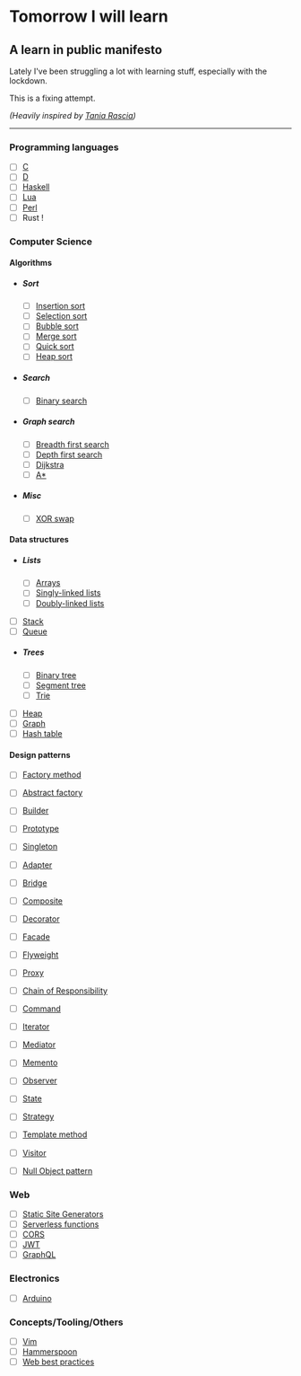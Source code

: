 # Tomorrow I will learn
## A learn in public manifesto

Lately I've been struggling a lot with learning stuff, especially with the lockdown.

This is a fixing attempt.

_(Heavily inspired by [Tania Rascia](https://www.taniarascia.com/learn/))_

---
### Programming languages
- [ ] [C](/programming-languages/c.md)
- [ ] [D](/programming-languages/d.md)
- [ ] [Haskell](/programming-languages/haskell.md)
- [ ] [Lua](/programming-languages/lua.md)
- [ ] [Perl](/programming-languages/perl.md)
- [ ] Rust !

### Computer Science
#### Algorithms
- ##### Sort
  - [ ] [Insertion sort](/computer-science/algorithms/sort/insertion-sort.md)
  - [ ] [Selection sort](/computer-science/algorithms/sort/selection-sort.md)
  - [ ] [Bubble sort](/computer-science/algorithms/sort/bubble-sort.md)
  - [ ] [Merge sort](/computer-science/algorithms/sort/merge-sort.md)
  - [ ] [Quick sort](/computer-science/algorithms/sort/quick-sort.md)
  - [ ] [Heap sort](/computer-science/algorithms/sort/heap-sort.md)
- ##### Search
  - [ ] [Binary search](/computer-science/algorithms/search/binary-search.md)
- ##### Graph search
  - [ ] [Breadth first search](/computer-science/algorithms/graph-search/breadth-first-search.md)
  - [ ] [Depth first search](/computer-science/algorithms/graph-search/depth-first-search.md)
  - [ ] [Dijkstra](/computer-science/algorithms/graph-search/dijkstra.md)
  - [ ] [A*](/computer-science/algorithms/graph-search/a-star.md)
- ##### Misc
  - [ ] [XOR swap](/computer-science/algorithms/misc/xor-swap.md)
#### Data structures
- ##### Lists
  - [ ] [Arrays](/computer-science/data-structures/lists/arrays.md)
  - [ ] [Singly-linked lists](/computer-science/data-structures/lists/singly-linked-lists.md)
  - [ ] [Doubly-linked lists](/computer-science/data-structures/lists/doubly-linked-lists.md)
- [ ] [Stack](/computer-science/data-structures/stack.md)
- [ ] [Queue](/computer-science/data-structures/queue.md)
- ##### Trees
  - [ ] [Binary tree](/computer-science/data-structures/trees/binary-tree.md)
  - [ ] [Segment tree](/computer-science/data-structures/trees/segment-tree.md)
  - [ ] [Trie](/computer-science/data-structures/trees/trie.md)
- [ ] [Heap](/computer-science/data-structures/heap.md)
- [ ] [Graph](/computer-science/data-structures/graph.md)
- [ ] [Hash table](/computer-science/data-structures/hash-table.md)
#### Design patterns
- [ ] [Factory method](/computer-science/design-patterns/factory-method.md)
- [ ] [Abstract factory](/computer-science/design-patterns/abstract-factory.md)
- [ ] [Builder](/computer-science/design-patterns/builder.md)
- [ ] [Prototype](/computer-science/design-patterns/prototype.md)
- [ ] [Singleton](/computer-science/design-patterns/singleton.md)

- [ ] [Adapter](/computer-science/design-patterns/adapter.md)
- [ ] [Bridge](/computer-science/design-patterns/bridge.md)
- [ ] [Composite](/computer-science/design-patterns/composite.md)
- [ ] [Decorator](/computer-science/design-patterns/decorator.md)
- [ ] [Facade](/computer-science/design-patterns/facade.md)
- [ ] [Flyweight](/computer-science/design-patterns/flyweight.md)
- [ ] [Proxy](/computer-science/design-patterns/proxy.md)

- [ ] [Chain of Responsibility](/computer-science/design-patterns/chain-of-responsibility.md)
- [ ] [Command](/computer-science/design-patterns/command.md)
- [ ] [Iterator](/computer-science/design-patterns/iterator.md)
- [ ] [Mediator](/computer-science/design-patterns/mediator.md)
- [ ] [Memento](/computer-science/design-patterns/memento.md)
- [ ] [Observer](/computer-science/design-patterns/observer.md)
- [ ] [State](/computer-science/design-patterns/state.md)
- [ ] [Strategy](/computer-science/design-patterns/strategy.md)
- [ ] [Template method](/computer-science/design-patterns/template-method.md)
- [ ] [Visitor](/computer-science/design-patterns/visitor.md)

- [ ] [Null Object pattern](/computer-science/design-patterns/null-object-pattern.md)

### Web
- [ ] [Static Site Generators](/web/static-site-generators.md)
- [ ] [Serverless functions](/web/serveless-functions.md)
- [ ] [CORS](/web/cors.md)
- [ ] [JWT](/web/jwt.md)
- [ ] [GraphQL](/web/graphql.md)

### Electronics
- [ ] [Arduino](/electronics/arduino.md)

### Concepts/Tooling/Others
- [ ] [Vim](/others/vim.md)
- [ ] [Hammerspoon](/others/hammerspoon.md)
- [ ] [Web best practices](/others/web-best-practices.md)
